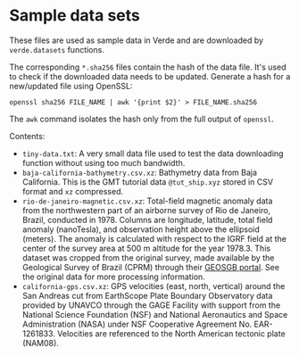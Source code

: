 # Sample data sets

These files are used as sample data in Verde and are downloaded by
`verde.datasets` functions.

The corresponding `*.sha256` files contain the hash of the data file. It's used
to check if the downloaded data needs to be updated. Generate a hash for a
new/updated file using OpenSSL:

    openssl sha256 FILE_NAME | awk '{print $2}' > FILE_NAME.sha256

The `awk` command isolates the hash only from the full output of `openssl`.

Contents:

* `tiny-data.txt`: A very small data file used to test the data downloading
  function without using too much bandwidth.
* `baja-california-bathymetry.csv.xz`: Bathymetry data from Baja California.
  This is the GMT tutorial data `@tut_ship.xyz` stored in CSV format and
  `xz` compressed.
* `rio-de-janeiro-magnetic.csv.xz`: Total-field magnetic anomaly data from the
  northwestern part of an airborne survey of Rio de Janeiro, Brazil, conducted
  in 1978. Columns are longitude, latitude, total field anomaly (nanoTesla),
  and observation height above the ellipsoid (meters). The anomaly is
  calculated with respect to the IGRF field at the center of the survey area at
  500 m altitude for the year 1978.3. This dataset was cropped from the
  original survey, made available by the Geological Survey of Brazil (CPRM)
  through their [GEOSGB portal](http://geosgb.cprm.gov.br/). See the original
  data for more processing information.
* `california-gps.csv.xz`: GPS velocities (east, north, vertical) around the
  San Andreas cut from EarthScope Plate Boundary Observatory data provided by
  UNAVCO through the GAGE Facility with support from the National Science
  Foundation (NSF) and National Aeronautics and Space Administration (NASA)
  under NSF Cooperative Agreement No. EAR-1261833. Velocities are referenced to
  the North American tectonic plate (NAM08).

